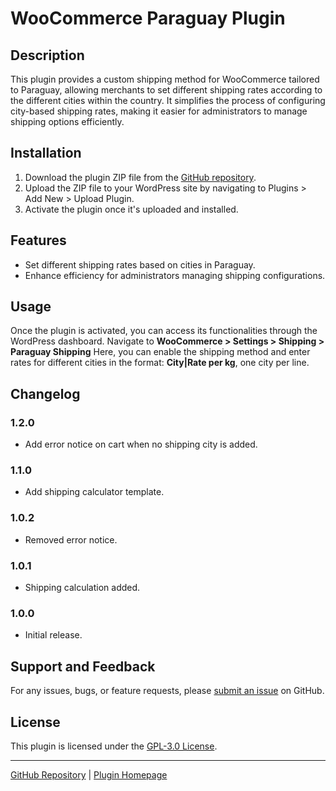 # WooCommerce Paraguay Plugin

## Description

This plugin provides a custom shipping method for WooCommerce tailored to Paraguay, allowing merchants to set different shipping rates according to the different cities within the country. It simplifies the process of configuring city-based shipping rates, making it easier for administrators to manage shipping options efficiently.

## Installation

1. Download the plugin ZIP file from the [GitHub repository](https://github.com/ferroche90/woocommerce-paraguay-shipping).
2. Upload the ZIP file to your WordPress site by navigating to Plugins > Add New > Upload Plugin.
3. Activate the plugin once it's uploaded and installed.

## Features

- Set different shipping rates based on cities in Paraguay.
- Enhance efficiency for administrators managing shipping configurations.

## Usage

Once the plugin is activated, you can access its functionalities through the WordPress dashboard. Navigate to **WooCommerce > Settings > Shipping > Paraguay Shipping** Here, you can enable the shipping method and enter rates for different cities in the format: **City|Rate per kg**, one city per line.

## Changelog

### 1.2.0
- Add error notice on cart when no shipping city is added.

### 1.1.0
- Add shipping calculator template.

### 1.0.2
- Removed error notice.

### 1.0.1
- Shipping calculation added.

### 1.0.0
- Initial release.

## Support and Feedback

For any issues, bugs, or feature requests, please [submit an issue](https://github.com/ferroche90/woocommerce-paraguay-shipping/issues) on GitHub.

## License

This plugin is licensed under the [GPL-3.0 License](LICENSE).

---

[GitHub Repository](https://github.com/ferroche90/woocommerce-paraguay-shipping) | [Plugin Homepage](https://github.com/ferroche90/woocommerce-paraguay-shipping#readme)
